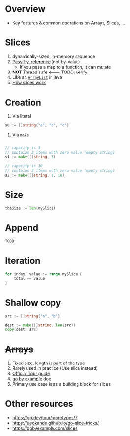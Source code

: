 # Overview
- Key features & common operations on Arrays, Slices, ...


# Slices
1. dynamically-sized, in-memory sequence
1. [Pass-by-reference](https://www.educative.io/edpresso/pass-by-value-vs-pass-by-reference) (not by-value)
    - If you pass a map to a function, it can mutate
1. **NOT** [Thread safe](https://en.wikipedia.org/wiki/Thread_safety)   <--- TODO: verify
1. Like an [`ArrayList`](https://docs.oracle.com/en/java/javase/11/docs/api/java.base/java/util/ArrayList.html) in java
1. [How slices work](https://go.dev/blog/slices-intro)

# Creation
1. Via literal
```go
s0 := []string{"a", "b", "c"}
```
1. Via `make`
```go

// capacity is 3
// contains 3 items with zero value (empty string)
s1 := make([]string, 3)

// capacity is 10
// contains 3 items with zero value (empty string)
s2 := make([]string, 3, 10)
```

# Size
```go
theSize := len(mySlice)
```

# Append
```go
TODO
```

# Iteration
```go
for index, value := range mySlice {
    total += value
}
```


# Shallow copy
```go
src := []string{"a", "b"}

dest := make([]string, len(src))
copy(dest, src)
```


# ~~Arrays~~
1. Fixed size, length is part of the type
1. Rarely used in practice (Use slice instead)
1. [Official Tour guide](https://go.dev/tour/moretypes/6)
1. [go by example](https://gobyexample.com/arrays) doc
1. Primary use case is as a building block for slices


# Other resources
- https://go.dev/tour/moretypes/7
- https://ueokande.github.io/go-slice-tricks/
- https://gobyexample.com/slices
